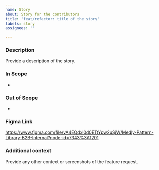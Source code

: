 ```yaml
---
name: Story
about: Story for the contributors
title: 'feat/refactor: title of the story'
labels: story
assignees: ''

---
```


### Description
Provide a description of the story.

### In Scope
- 

### Out of Scope
- 

### Figma Link
https://www.figma.com/file/vA4EQdxl0d0ETtYpw2uSjW/Medly-Pattern-Library-B2B-Internal?node-id=7343%3A1201

### Additional context
Provide any other context or screenshots of the feature request.
